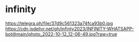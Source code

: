 # infinity
https://telegra.ph/file/37d9c561323a74fca93b0.jpg
https://cdn.jsdelivr.net/gh/infinty2023/INFINITY-WHATSAPP-bot@main/photo_2022-10-12_12-06-49.jpg?raw=true
